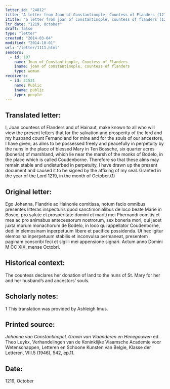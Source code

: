 ```yaml
---
letter_id: "24812"
title: "A letter from Joan of Constantinople, Countess of Flanders (1219, October)"
ititle: "a letter from joan of constantinople, countess of flanders (1219, october)"
ltr_date: "1219, October"
draft: false
type: "letter"
created: "2014-03-04"
modified: "2014-10-01"
url: "/letter/1111.html"
senders:
  - id: 107
    name: Joan of Constantinople, Countess of Flanders
    iname: joan of constantinople, countess of flanders
    type: woman
receivers:
  - id: 21531
    name: Public
    iname: public
    type: people
---
```

<h2> Translated letter:</h2>I, Joan countess of Flanders and of Hainaut, make known to all who will view the present letters that for the salvation and prosperity of the lord and my husband count Fernand and for mine and for the souls of our ancestors, I have given, as alms to be possessed freely and peacefully in perpetuity by the nuns in the place of blessed Mary in Ten Bossche, six quarter acres (boneria) of marshland, which lie near the marsh of the monks of Bodelo, in the place which is called Coudenborne.
	Therefore so that these alms may remain stable and undisturbed in perpetuity, I have drawn up the present document and caused it to be signed by the affixing of my seal.
	Granted in the year of the Lord 1219, in the month of October.(1)
<h2 class="mt-4"> Original letter:</h2>Ego Johanna, Flandrie ac Hainonie comitissa, notum facio omnibus presentes litteras inspecturis quod sanctimonialibus de loco beate Marie in Bosco, pro salute et prosperitate domini et mariti mei Phernandi comitis et mea ac pro animabus antecessorum nostrorum, sex boneria mori, qui jacet juxta morum monachorum de Bodelo, in loco qui appellator Coudenborne, dedi in elemosinam inperpetuum libere et pacifice possidenda.
Ut hec igitur elemosina inperpetuum stabilis et inconvulsa permaneat, presentem paginam conscribi feci et sigilli mei appensione signari. 
Actum anno Domini M CC XIX, mense Octobri.
<h2 class="mt-4"> Historical context:</h2>The countess declares her donation of land to the nuns of St. Mary for her and her husband’s and ancestors’ souls.
<h2 class="mt-4"> Scholarly notes:</h2>1 This translation was provided by Ashleigh Imus.
<h2 class="mt-4"> Printed source:</h2><p><em>Johanna van Constantinopel, Gravin van Vlaanderen en Henegouwen</em> ed. Theo Luykx, Verhandelingen van de Koninklijke Vlaamsche Academie voor Wetenschappen, Letteren en Schoone Kunsten van Belgie, Klasse der Letteren, VIII.5 (1946), 542, ep.11.</p><h2 class="mt-4"> Date:</h2>1219, October